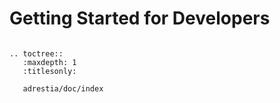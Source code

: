 Getting Started for Developers
==============================
```eval_rst

.. toctree::
   :maxdepth: 1
   :titlesonly:

   adrestia/doc/index
```
